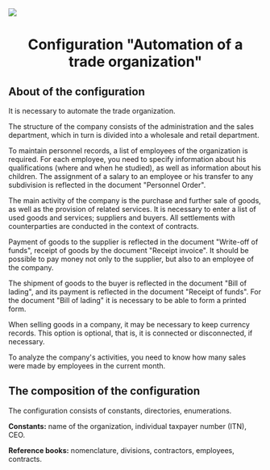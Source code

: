 <img src="http://priemzakon.ru/wp-content/public_images2/cdf9330af99f48b4b0395bc8630935ef-300x225.jpg">
<h1 align="center">Configuration "Automation of a trade organization"</h1>
<h2 align="left">About of the configuration</h2>
<p>It is necessary to automate the trade organization.</p>
<p>The structure of the company consists of the administration and the sales department, which in turn is divided into a wholesale and retail department.</p>
<p>To maintain personnel records, a list of employees of the organization is required. For each employee, you need to specify information about his qualifications (where and when he studied), as well as information about his children. The assignment of a salary to an employee or his transfer to any subdivision is reflected in the document "Personnel Order".</p>
<p>The main activity of the company is the purchase and further sale of goods, as well as the provision of related services. It is necessary to enter a list of used goods and services; suppliers and buyers. All settlements with counterparties are conducted in the context of contracts.</p>
<p>Payment of goods to the supplier is reflected in the document "Write-off of funds", receipt of goods by the document "Receipt invoice". It should be possible to pay money not only to the supplier, but also to an employee of the company.</p>
<p>The shipment of goods to the buyer is reflected in the document "Bill of lading", and its payment is reflected in the document "Receipt of funds". For the document "Bill of lading" it is necessary to be able to form a printed form.</p>
<p>When selling goods in a company, it may be necessary to keep currency records. This option is optional, that is, it is connected or disconnected, if necessary.</p>
<p>To analyze the company's activities, you need to know how many sales were made by employees in the current month.</p>
<h2 align="left">The composition of the configuration</h2>
<p>The configuration consists of constants, directories, enumerations.</p>
<p><b>Constants:</b> name of the organization, individual taxpayer number (ITN), CEO.</p>
<p><b>Reference books:</b> nomenclature, divisions, contractors, employees, contracts.</p>
